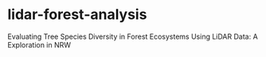 # lidar-forest-analysis
Evaluating Tree Species Diversity in Forest Ecosystems Using LiDAR Data: A Exploration in NRW
